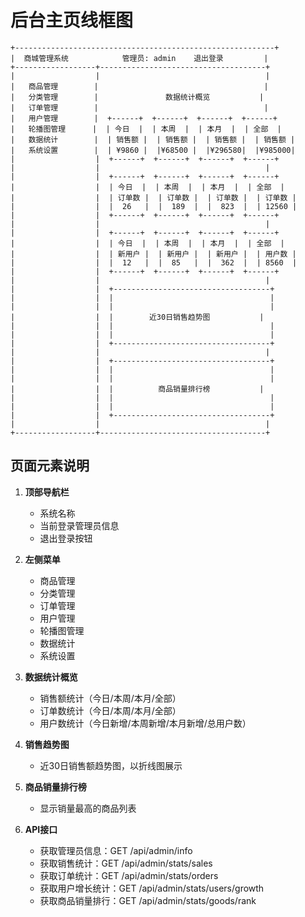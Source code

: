 # 后台主页线框图

```
+----------------------------------------------------------+
|  商城管理系统            管理员: admin    退出登录         |
+------------------+-------------------------------------+
|                  |                                     |
|   商品管理        |                                     |
|   分类管理        |               数据统计概览           |
|   订单管理        |                                     |
|   用户管理        |  +------+  +------+  +------+  +------+
|   轮播图管理      |  | 今日  |  | 本周  |  | 本月  |  | 全部  |
|   数据统计        |  | 销售额 |  | 销售额 |  | 销售额 |  | 销售额 |
|   系统设置        |  | ¥9860 |  |¥68500 |  |¥296580|  |¥985000|
|                  |  +------+  +------+  +------+  +------+
|                  |                                     |
|                  |  +------+  +------+  +------+  +------+
|                  |  | 今日  |  | 本周  |  | 本月  |  | 全部  |
|                  |  | 订单数 |  | 订单数 |  | 订单数 |  | 订单数 |
|                  |  |  26   |  |  189  |  |  823  |  | 12560 |
|                  |  +------+  +------+  +------+  +------+
|                  |                                     |
|                  |  +------+  +------+  +------+  +------+
|                  |  | 今日  |  | 本周  |  | 本月  |  | 全部  |
|                  |  | 新用户 |  | 新用户 |  | 新用户 |  | 用户数 |
|                  |  |  12   |  |  85   |  |  362  |  | 8560  |
|                  |  +------+  +------+  +------+  +------+
|                  |                                     |
|                  |  +-----------------------------------+
|                  |  |                                   |
|                  |  |                                   |
|                  |  |        近30日销售趋势图           |
|                  |  |                                   |
|                  |  |                                   |
|                  |  +-----------------------------------+
|                  |                                     |
|                  |  +-----------------------------------+
|                  |  |                                   |
|                  |  |                                   |
|                  |  |          商品销量排行榜           |
|                  |  |                                   |
|                  |  |                                   |
|                  |  +-----------------------------------+
|                  |                                     |
+------------------+-------------------------------------+
```

## 页面元素说明

1. **顶部导航栏**
   - 系统名称
   - 当前登录管理员信息
   - 退出登录按钮

2. **左侧菜单**
   - 商品管理
   - 分类管理
   - 订单管理
   - 用户管理
   - 轮播图管理
   - 数据统计
   - 系统设置

3. **数据统计概览**
   - 销售额统计（今日/本周/本月/全部）
   - 订单数统计（今日/本周/本月/全部）
   - 用户数统计（今日新增/本周新增/本月新增/总用户数）

4. **销售趋势图**
   - 近30日销售额趋势图，以折线图展示

5. **商品销量排行榜**
   - 显示销量最高的商品列表

6. **API接口**
   - 获取管理员信息：GET /api/admin/info
   - 获取销售统计：GET /api/admin/stats/sales
   - 获取订单统计：GET /api/admin/stats/orders
   - 获取用户增长统计：GET /api/admin/stats/users/growth
   - 获取商品销量排行：GET /api/admin/stats/goods/rank 